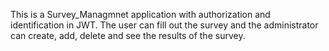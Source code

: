 This is a Survey_Managmnet application with authorization and identification in JWT.
The user can fill out the survey and the administrator can create, add, delete and see the results of the survey.
